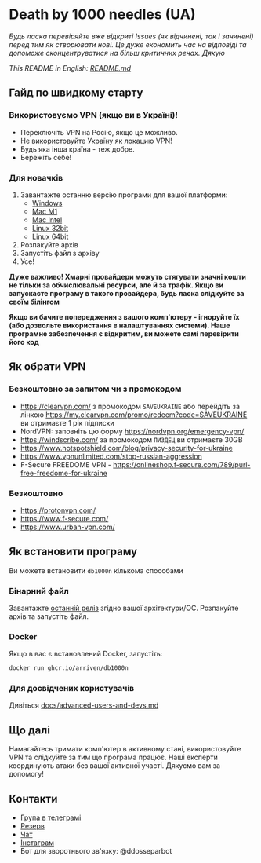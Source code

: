 # Death by 1000 needles (UA)

_Будь ласка перевіряйте вже відкриті Issues (як відчинені, так і зачинені) перед тим як створювати нові. Це дуже економить час на відповіді та допоможе cконцентруватися на більш критичних речах. Дякую_

_This README in English: [README.md](README.md)_

## Гайд по швидкому старту

### Використовуємо VPN (якщо ви в Україні)!

- Переключіть VPN на Росію, якщо це можливо.
- Не використовуйте Україну як локацию VPN!
- Будь яка інша країна - теж добре.
- Бережіть себе!

### Для новачків

1. Завантажте останню версію програми для вашої платформи:
   - [Windows](https://github.com/Arriven/db1000n/releases/download/v0.5.13/db1000n-v0.5.13-windows-386.zip)
   - [Mac M1](https://github.com/Arriven/db1000n/releases/download/v0.5.13/db1000n-v0.5.13-darwin-arm64.tar.gz)
   - [Mac Intel](https://github.com/Arriven/db1000n/releases/download/v0.5.13/db1000n-v0.5.13-darwin-amd64.tar.gz)
   - [Linux 32bit](https://github.com/Arriven/db1000n/releases/download/v0.5.13/db1000n-v0.5.13-windows-386.zip)
   - [Linux 64bit](https://github.com/Arriven/db1000n/releases/download/v0.5.13/db1000n-v0.5.13-linux-amd64.tar.gz)
2. Розпакуйте архів
3. Запустіть файл з архіву
4. Усе!

**Дуже важливо! Хмарні провайдери можуть стягувати значні кошти не тільки за обчислювальні ресурси, але й за трафік. Якщо ви запускаєте програму в такого провайдера, будь ласка слідкуйте за своїм білінгом**

**Якщо ви бачите попередження з вашого комп'ютеру - ігноруйте їх (або дозвольте використання в налаштуваннях системи). Наше програмне забезпечення є відкритим, ви можете самі перевірити його код**

## Як обрати VPN

### Безкоштовно за запитом чи з промокодом

- https://clearvpn.com/ з промокодом `SAVEUKRAINE` або перейдіть за лінкою https://my.clearvpn.com/promo/redeem?code=SAVEUKRAINE ви отримаєте 1 рік підписки
- NordVPN: заповніть цю форму https://nordvpn.org/emergency-vpn/
- https://windscribe.com/ за промокодом `ПИЗДЕЦ` ви отримаєте 30GB
- https://www.hotspotshield.com/blog/privacy-security-for-ukraine
- https://www.vpnunlimited.com/stop-russian-aggression
- F-Secure FREEDOME VPN - https://onlineshop.f-secure.com/789/purl-free-freedome-for-ukraine

### Безкоштовно

- https://protonvpn.com/
- https://www.f-secure.com/
- https://www.urban-vpn.com/

## Як встановити програму

Ви можете встановити `db1000n` кількома способами

### Бінарний файл

Завантажте [останній реліз](https://github.com/Arriven/db1000n/releases/latest) згідно вашої архітектури/ОС.
Розпакуйте архів та запустіть файл.

### Docker

Якщо в вас є встановлений Docker, запустіть:

```bash
docker run ghcr.io/arriven/db1000n
```

### Для досвідчених користувачів

Дивіться [docs/advanced-users-and-devs.md](docs/advanced-users-and-devs.md)

## Що далі

Намагайтесь тримати комп'ютер в активному стані, використовуйте VPN та слідкуйте за тим що програма працює.
Наші експерти координують атаки без вашої активної участі.
Дякуємо вам за допомогу!

## Контакти

- [Група в телеграмі](https://t.me/ddos_separ)
- [Резерв](https://t.me/+z_-Tk4zT4IxmNGQy)
- [Чат](https://t.me/+9GPKhDPGHPAzZjdi)
- [Інстаграм](https://instagram.com/ddos_attack_separ)
- Бот для зворотнього зв'язку: @ddosseparbot
